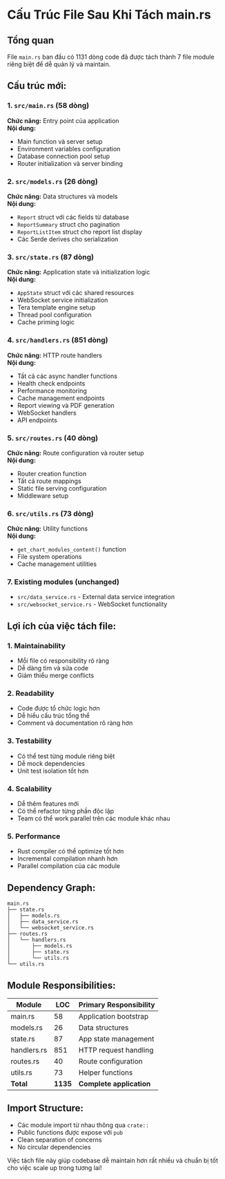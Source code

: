 # Cấu Trúc File Sau Khi Tách main.rs

## Tổng quan
File `main.rs` ban đầu có 1131 dòng code đã được tách thành 7 file module riêng biệt để dễ quản lý và maintain.

## Cấu trúc mới:

### 1. `src/main.rs` (58 dòng)
**Chức năng:** Entry point của application  
**Nội dung:** 
- Main function và server setup
- Environment variables configuration  
- Database connection pool setup
- Router initialization và server binding

### 2. `src/models.rs` (26 dòng)
**Chức năng:** Data structures và models  
**Nội dung:**
- `Report` struct với các fields từ database
- `ReportSummary` struct cho pagination
- `ReportListItem` struct cho report list display
- Các Serde derives cho serialization

### 3. `src/state.rs` (87 dòng)
**Chức năng:** Application state và initialization logic  
**Nội dung:**
- `AppState` struct với các shared resources
- WebSocket service initialization
- Tera template engine setup
- Thread pool configuration
- Cache priming logic

### 4. `src/handlers.rs` (851 dòng)
**Chức năng:** HTTP route handlers  
**Nội dung:**
- Tất cả các async handler functions
- Health check endpoints
- Performance monitoring
- Cache management endpoints
- Report viewing và PDF generation
- WebSocket handlers
- API endpoints

### 5. `src/routes.rs` (40 dòng)
**Chức năng:** Route configuration và router setup  
**Nội dung:**
- Router creation function
- Tất cả route mappings
- Static file serving configuration
- Middleware setup

### 6. `src/utils.rs` (73 dòng)
**Chức năng:** Utility functions  
**Nội dung:**
- `get_chart_modules_content()` function
- File system operations
- Cache management utilities

### 7. Existing modules (unchanged)
- `src/data_service.rs` - External data service integration
- `src/websocket_service.rs` - WebSocket functionality

## Lợi ích của việc tách file:

### 1. **Maintainability**
- Mỗi file có responsibility rõ ràng
- Dễ dàng tìm và sửa code
- Giảm thiểu merge conflicts

### 2. **Readability**
- Code được tổ chức logic hơn
- Dễ hiểu cấu trúc tổng thể
- Comment và documentation rõ ràng hơn

### 3. **Testability**
- Có thể test từng module riêng biệt
- Dễ mock dependencies
- Unit test isolation tốt hơn

### 4. **Scalability**
- Dễ thêm features mới
- Có thể refactor từng phần độc lập
- Team có thể work parallel trên các module khác nhau

### 5. **Performance**
- Rust compiler có thể optimize tốt hơn
- Incremental compilation nhanh hơn
- Parallel compilation của các module

## Dependency Graph:
```
main.rs
├── state.rs
│   ├── models.rs
│   ├── data_service.rs
│   └── websocket_service.rs
├── routes.rs
│   └── handlers.rs
│       ├── models.rs
│       ├── state.rs
│       └── utils.rs
└── utils.rs
```

## Module Responsibilities:

| Module | LOC | Primary Responsibility |
|--------|-----|----------------------|
| main.rs | 58 | Application bootstrap |
| models.rs | 26 | Data structures |
| state.rs | 87 | App state management |
| handlers.rs | 851 | HTTP request handling |
| routes.rs | 40 | Route configuration |
| utils.rs | 73 | Helper functions |
| **Total** | **1135** | **Complete application** |

## Import Structure:
- Các module import từ nhau thông qua `crate::`
- Public functions được expose với `pub`
- Clean separation of concerns
- No circular dependencies

Việc tách file này giúp codebase dễ maintain hơn rất nhiều và chuẩn bị tốt cho việc scale up trong tương lai!
